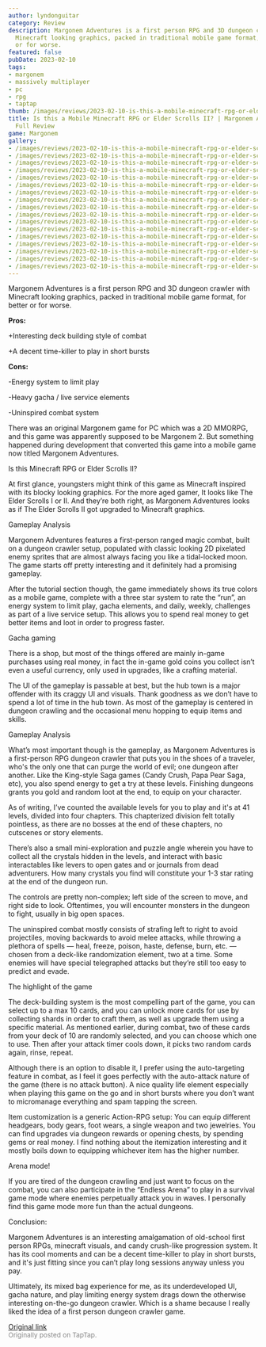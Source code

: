 ```yaml
---
author: lyndonguitar
category: Review
description: Margonem Adventures is a first person RPG and 3D dungeon crawler with
  Minecraft looking graphics, packed in traditional mobile game format, for better
  or for worse.
featured: false
pubDate: 2023-02-10
tags:
- margonem
- massively multiplayer
- pc
- rpg
- taptap
thumb: /images/reviews/2023-02-10-is-this-a-mobile-minecraft-rpg-or-elder-scrolls-ii--margonem-adventures---full-review-0.avif
title: Is this a Mobile Minecraft RPG or Elder Scrolls II? | Margonem Adventures -
  Full Review
game: Margonem
gallery:
- /images/reviews/2023-02-10-is-this-a-mobile-minecraft-rpg-or-elder-scrolls-ii--margonem-adventures---full-review-0.avif
- /images/reviews/2023-02-10-is-this-a-mobile-minecraft-rpg-or-elder-scrolls-ii--margonem-adventures---full-review-1.avif
- /images/reviews/2023-02-10-is-this-a-mobile-minecraft-rpg-or-elder-scrolls-ii--margonem-adventures---full-review-2.avif
- /images/reviews/2023-02-10-is-this-a-mobile-minecraft-rpg-or-elder-scrolls-ii--margonem-adventures---full-review-3.avif
- /images/reviews/2023-02-10-is-this-a-mobile-minecraft-rpg-or-elder-scrolls-ii--margonem-adventures---full-review-4.avif
- /images/reviews/2023-02-10-is-this-a-mobile-minecraft-rpg-or-elder-scrolls-ii--margonem-adventures---full-review-5.avif
- /images/reviews/2023-02-10-is-this-a-mobile-minecraft-rpg-or-elder-scrolls-ii--margonem-adventures---full-review-6.avif
- /images/reviews/2023-02-10-is-this-a-mobile-minecraft-rpg-or-elder-scrolls-ii--margonem-adventures---full-review-7.avif
- /images/reviews/2023-02-10-is-this-a-mobile-minecraft-rpg-or-elder-scrolls-ii--margonem-adventures---full-review-8.avif
- /images/reviews/2023-02-10-is-this-a-mobile-minecraft-rpg-or-elder-scrolls-ii--margonem-adventures---full-review-9.avif
- /images/reviews/2023-02-10-is-this-a-mobile-minecraft-rpg-or-elder-scrolls-ii--margonem-adventures---full-review-10.avif
- /images/reviews/2023-02-10-is-this-a-mobile-minecraft-rpg-or-elder-scrolls-ii--margonem-adventures---full-review-11.avif
- /images/reviews/2023-02-10-is-this-a-mobile-minecraft-rpg-or-elder-scrolls-ii--margonem-adventures---full-review-12.avif
- /images/reviews/2023-02-10-is-this-a-mobile-minecraft-rpg-or-elder-scrolls-ii--margonem-adventures---full-review-13.avif
- /images/reviews/2023-02-10-is-this-a-mobile-minecraft-rpg-or-elder-scrolls-ii--margonem-adventures---full-review-14.avif
- /images/reviews/2023-02-10-is-this-a-mobile-minecraft-rpg-or-elder-scrolls-ii--margonem-adventures---full-review-15.avif
- /images/reviews/2023-02-10-is-this-a-mobile-minecraft-rpg-or-elder-scrolls-ii--margonem-adventures---full-review-16.avif
---
```

Margonem Adventures is a first person RPG and 3D dungeon crawler with Minecraft looking graphics, packed in traditional mobile game format, for better or for worse.


**Pros:**


+Interesting deck building style of combat

+A decent time-killer to play in short bursts


**Cons:**


-Energy system to limit play

-Heavy gacha / live service elements

-Uninspired combat system

There was an original Margonem game for PC which was a 2D MMORPG, and this game was apparently supposed to be Margonem 2. But something happened during development that converted this game into a mobile game now titled Margonem Adventures.

Is this Minecraft RPG or Elder Scrolls II?

At first glance, youngsters might think of this game as Minecraft inspired with its blocky looking graphics. For the more aged gamer, It looks like The Elder Scrolls I or II. And they’re both right, as Margonem Adventures looks as if The Elder Scrolls II got upgraded to Minecraft graphics.

Gameplay Analysis

Margonem Adventures features a first-person ranged magic combat, built on a dungeon crawler setup, populated with classic looking 2D pixelated enemy sprites that are almost always facing you like a tidal-locked moon. The game starts off pretty interesting and it definitely had a promising gameplay.

After the tutorial section though, the game immediately shows its true colors as a mobile game, complete with a three star system to rate the “run”, an energy system to limit play, gacha elements, and daily, weekly, challenges as part of a live service setup. This allows you to spend real money to get better items and loot in order to progress faster.

Gacha gaming

There is a shop, but most of the things offered are mainly in-game purchases using real money, in fact the in-game gold coins you collect isn’t even a useful currency, only used in upgrades, like a crafting material.

The UI of the gameplay is passable at best, but the hub town is a major offender with its craggy UI and visuals. Thank goodness as we don’t have to spend a lot of time in the hub town. As most of the gameplay is centered in dungeon crawling and the occasional menu hopping to equip items and skills.

Gameplay Analysis

What’s most important though is the gameplay, as Margonem Adventures is a first-person RPG dungeon crawler that puts you in the shoes of a traveler, who's the only one that can purge the world of evil; one dungeon after another. Like the King-style Saga games (Candy Crush, Papa Pear Saga, etc), you also spend energy to get a try at these levels. Finishing dungeons grants you gold and random loot at the end, to equip on your character.

As of writing, I’ve counted the available levels for you to play and it's at 41 levels, divided into four chapters. This chapterized division felt totally pointless, as there are no bosses at the end of these chapters, no cutscenes or story elements.

There’s also a small mini-exploration and puzzle angle wherein you have to collect all the crystals hidden in the levels, and interact with basic interactables like levers to open gates and or journals from dead adventurers. How many crystals you find will constitute your 1-3 star rating at the end of the dungeon run.

The controls are pretty non-complex; left side of the screen to move, and right side to look. Oftentimes, you will encounter monsters in the dungeon to fight, usually in big open spaces.

The uninspired combat mostly consists of strafing left to right to avoid projectiles, moving backwards to avoid melee attacks, while throwing a plethora of spells — heal, freeze, poison, haste, defense, burn, etc. — chosen from a deck-like randomization element, two at a time. Some enemies will have special telegraphed attacks but they’re still too easy to predict and evade.

The highlight of the game

The deck-building system is the most compelling part of the game, you can select up to a max 10 cards, and you can unlock more cards for use by collecting shards in order to craft them, as well as upgrade them using a specific material. As mentioned earlier, during combat, two of these cards from your deck of 10 are randomly selected, and you can choose which one to use. Then after your attack timer cools down, it picks two random cards again, rinse, repeat.

Although there is an option to disable it, I prefer using the auto-targeting feature in combat, as I feel it goes perfectly with the auto-attack nature of the game (there is no attack button). A nice quality life element especially when playing this game on the go and in short bursts where you don’t want to micromanage everything and spam tapping the screen.

Item customization is a generic Action-RPG setup: You can equip different headgears, body gears, foot wears, a single weapon and two jewelries. You can find upgrades via dungeon rewards or opening chests, by spending gems or real money. I find nothing about the itemization interesting and it mostly boils down to equipping whichever item has the higher number.

Arena mode!

If you are tired of the dungeon crawling and just want to focus on the combat, you can also participate in the “Endless Arena” to play in a survival game mode where enemies perpetually attack you in waves. I personally find this game mode more fun than the actual dungeons.

Conclusion:

Margonem Adventures is an interesting amalgamation of old-school first person RPGs, minecraft visuals, and candy crush-like progression system. It has its cool moments and can be a decent time-killer to play in short bursts, and it's just fitting since you can’t play long sessions anyway unless you pay.

Ultimately, its mixed bag experience for me, as its underdeveloped UI, gacha nature, and play limiting energy system drags down the otherwise interesting on-the-go dungeon crawler. Which is a shame because I really liked the idea of a first person dungeon crawler game.

[Original link](https://www.taptap.io/post/4492617)<br><span style="font-size: 0.95em; color: #888;">Originally posted on TapTap.</span>